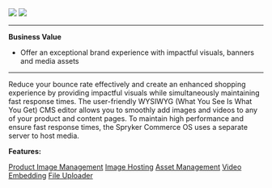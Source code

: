 <div class='feature-text'>
    <div class='feature-images'>
    <img class="light-mode" src="https://spryker.s3.eu-central-1.amazonaws.com/docs/Document+360/Capabilities+icons/light/Media+Management.svg"/>
    <img class="dark-mode" src="https://spryker.s3.eu-central-1.amazonaws.com/docs/Document+360/Capabilities+icons/dark/Media+Management.svg"/>
    </div>
    <div class="feature-text-wrap">

***
**Business Value**
* Offer an exceptional brand experience with impactful visuals, banners and media assets
***
        
Reduce your bounce rate effectively and create an enhanced shopping experience by providing impactful visuals while simultaneously maintaining fast response times. The user-friendly WYSIWYG (What You See Is What You Get) CMS editor allows you to smoothly add images and videos to any of your product and content pages. To maintain high performance and ensure fast response times, the Spryker Commerce OS uses a separate server to host media.
</div>
</div>

**Features:**
<div>
<a class="feature-link" href="https://documentation.spryker.com/docs/product-image-management">Product Image Management</a>
<a class="feature-link" href="https://documentation.spryker.com/docs/image-hosting">Image Hosting</a>
<a class="feature-link" href="https://documentation.spryker.com/docs/asset-management">Asset Management</a>
<a class="feature-link" href="https://documentation.spryker.com/docs/video-embedding">Video Embedding</a>
<a class="feature-link" href="https://documentation.spryker.com/docs/file-uploader">File Uploader</a>
</div>